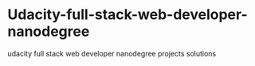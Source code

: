 # Udacity-full-stack-web-developer-nanodegree
udacity full stack web developer nanodegree projects solutions
